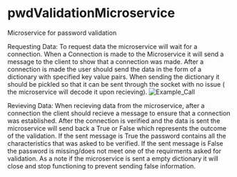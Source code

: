 # pwdValidationMicroservice
Microservice for password validation

Requesting Data:
To request data the microservice will wait for a connection. When a Connection is made to the Microservice it will send a message to the client to show that a connection was made.
After a connection is made the user should send the data in the form of a dictionary with specified key value pairs. When sending the dictionary it should be pickled so that it 
can be sent through the socket with no issue ( the microservice will decode it upon recieving).
![Example_Call](https://github.com/Rcanete26/pwdValidationMicroservice/assets/101620410/3566c0a4-18a3-45a6-9b71-efa9e965519b)

Revieving Data:
When recieving data from the microservice, after a connection the client should recieve a message to ensure that a connection was established. After the connection is verified and the 
data is sent the microservice will send back a True or False which represents the outcome of the validation. If the sent message is True the password contains all the characteristics 
that was asked to be verified. If the sent message is False the password is missing/does not meet one of the requirments asked for validation. As a note if the microservice is sent a
empty dictionary it will close and stop functioning to prevent sending false information.
